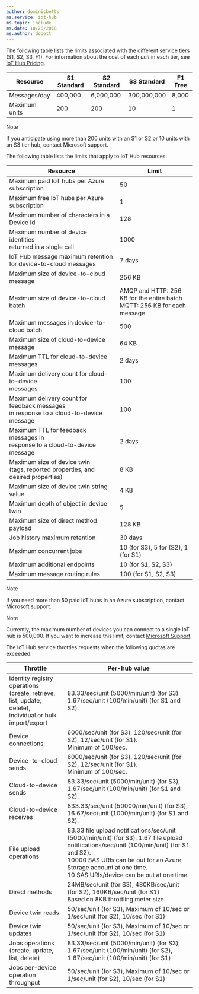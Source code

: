 ```yaml
---
author: dominicbetts
ms.service: iot-hub
ms.topic: include
ms.date: 10/26/2018
ms.author: dobett
---
```

The following table lists the limits associated with the different service tiers (S1, S2, S3, F1). For information about the cost of each *unit* in each tier, see [IoT Hub Pricing](https://azure.microsoft.com/pricing/details/iot-hub/).

| Resource | S1 Standard | S2 Standard | S3 Standard | F1 Free |
| --- | --- | --- | --- | --- |
| Messages/day |400,000 |6,000,000 |300,000,000 |8,000 |
| Maximum units |200 |200 |10 |1 |

> [!NOTE]
> If you anticipate using more than 200 units with an S1 or S2 or 10 units with an S3 tier hub, contact Microsoft support.
> 
> 

The following table lists the limits that apply to IoT Hub resources:

| Resource | Limit |
| --- | --- |
| Maximum paid IoT hubs per Azure subscription |50 |
| Maximum free IoT hubs per Azure subscription |1 |
| Maximum number of characters in a Device Id | 128 |
| Maximum number of device identities<br/> returned in a single call |1000 |
| IoT Hub message maximum retention for device-to-cloud messages |7 days |
| Maximum size of device-to-cloud message |256 KB |
| Maximum size of device-to-cloud batch |AMQP and HTTP: 256 KB for the entire batch <br/>MQTT: 256 KB for each message |
| Maximum messages in device-to-cloud batch |500 |
| Maximum size of cloud-to-device message |64 KB |
| Maximum TTL for cloud-to-device messages |2 days |
| Maximum delivery count for cloud-to-device <br/> messages |100 |
| Maximum delivery count for feedback messages <br/> in response to a cloud-to-device message |100 |
| Maximum TTL for feedback messages in <br/> response to a cloud-to-device message |2 days |
| Maximum size of device twin <br/> (tags, reported properties, and desired properties) | 8 KB |
| Maximum size of device twin string value | 4 KB |
| Maximum depth of object in device twin | 5 |
| Maximum size of direct method payload | 128 KB |
| Job history maximum retention | 30 days |
| Maximum concurrent jobs | 10 (for S3), 5 for (S2), 1 (for S1) |
| Maximum additional endpoints | 10 (for S1, S2, S3) |
| Maximum message routing rules | 100 (for S1, S2, S3) |


> [!NOTE]
> If you need more than 50 paid IoT hubs in an Azure subscription, contact Microsoft support.


> [!NOTE]
> Currently, the maximum number of devices you can connect to a single IoT hub is 500,000. If you want to increase this limit, contact [Microsoft Support](https://azure.microsoft.com/support/options/).

The IoT Hub service throttles requests when the following quotas are exceeded:

| Throttle | Per-hub value |
| --- | --- |
| Identity registry operations <br/> (create, retrieve, list, update, delete), <br/> individual or bulk import/export |83.33/sec/unit (5000/min/unit) (for S3) <br/> 1.67/sec/unit (100/min/unit) (for S1 and S2). |
| Device connections |6000/sec/unit (for S3), 120/sec/unit (for S2), 12/sec/unit (for S1). <br/>Minimum of 100/sec. |
| Device-to-cloud sends |6000/sec/unit (for S3), 120/sec/unit (for S2), 12/sec/unit (for S1). <br/>Minimum of 100/sec. |
| Cloud-to-device sends | 83.33/sec/unit (5000/min/unit) (for S3), 1.67/sec/unit (100/min/unit) (for S1 and S2). |
| Cloud-to-device receives |833.33/sec/unit (50000/min/unit) (for S3), 16.67/sec/unit (1000/min/unit) (for S1 and S2). |
| File upload operations |83.33 file upload notifications/sec/unit (5000/min/unit) (for S3), 1.67 file upload notifications/sec/unit (100/min/unit) (for S1 and S2). <br/> 10000 SAS URIs can be out for an Azure Storage account at one time.<br/> 10 SAS URIs/device can be out at one time. |
| Direct methods | 24MB/sec/unit (for S3), 480KB/sec/unit (for S2), 160KB/sec/unit (for S1)<br/> Based on 8KB throttling meter size. |
| Device twin reads | 50/sec/unit (for S3), Maximum of 10/sec or 1/sec/unit (for S2), 10/sec (for S1) |
| Device twin updates | 50/sec/unit (for S3), Maximum of 10/sec or 1/sec/unit (for S2), 10/sec (for S1) |
| Jobs operations <br/> (create, update, list, delete) | 83.33/sec/unit (5000/min/unit) (for S3), 1.67/sec/unit (100/min/unit) (for S2), 1.67/sec/unit (100/min/unit) (for S1) |
| Jobs per-device operation throughput | 50/sec/unit (for S3), Maximum of 10/sec or 1/sec/unit (for S2), 10/sec (for S1) |

